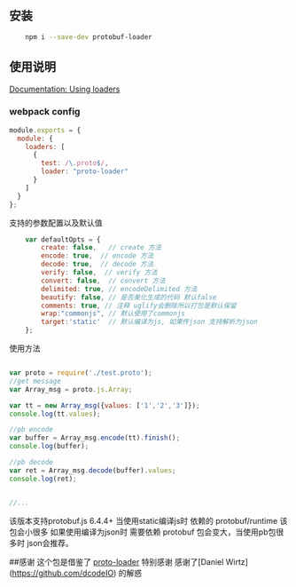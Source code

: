 ## 安装

```bash
    npm i --save-dev protobuf-loader

```

## 使用说明

[Documentation: Using loaders](http://webpack.github.io/docs/using-loaders.html)

### webpack config
```javascript
module.exports = {
  module: {
    loaders: [
      {
        test: /\.proto$/,
        loader: "proto-loader"
      }
    ]
  }
};
```
支持的参数配置以及默认值

``` javascript
    var defaultOpts = {
        create: false,   // create 方法
        encode: true,  // encode 方法
        decode: true,  // decode 方法
        verify: false,  // verify 方法
        convert: false,  // convert 方法
        delimited: true, // encodeDelimited 方法
        beautify: false, // 是否美化生成的代码 默认false
        comments: true, // 注释 uglify会删除所以打包是默认保留
        wrap:"commonjs", // 默认使用了commonjs
        target:'static'  // 默认编译为js, 如果传json 支持解析为json
    };
```
使用方法

```javascript

var proto = require('./test.proto');
//get message
var Array_msg = proto.js.Array;

var tt = new Array_msg({values: ['1','2','3']});
console.log(tt.values);

//pb encode
var buffer = Array_msg.encode(tt).finish();
console.log(buffer);

//pb decode
var ret = Array_msg.decode(buffer).values;
console.log(ret);


//...
```
该版本支持protobuf.js 6.4.4+
当使用static编译js时 依赖的 protobuf/runtime 该包会小很多
如果使用编译为json时 需要依赖 protobuf 包会变大，当使用pb包很多时 json会推荐。

##感谢
这个包是借鉴了 [proto-loader](https://github.com/brianchirls/proto-loader) 特别感谢
感谢了[Daniel Wirtz] (https://github.com/dcodeIO) 的解惑
